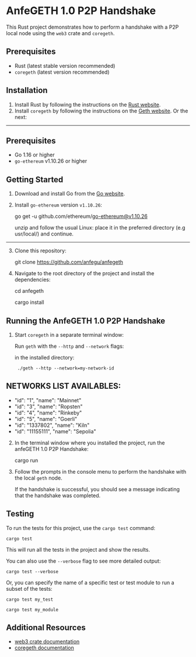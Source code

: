 # AnfeGETH 1.0 P2P Handshake

This Rust project demonstrates how to perform a handshake with a P2P local node using the `web3` crate and `coregeth`.

## Prerequisites

- Rust (latest stable version recommended)
- `coregeth` (latest version recommended)

## Installation

1. Install Rust by following the instructions on the [Rust website](https://www.rust-lang.org/tools/install).
2. Install `coregeth` by following the instructions on the [Geth website](https://geth.ethereum.org/docs/install-and-build/installing-geth). Or the next:

***************************************************************************
## Prerequisites

- Go 1.16 or higher
- `go-ethereum` v1.10.26 or higher

## Getting Started

1. Download and install Go from the [Go website](https://golang.org/dl/).
2. Install `go-ethereum` version `v1.10.26`:

    go get -u github.com/ethereum/go-ethereum@v1.10.26

    unzip and follow the usual Linux: place it in the preferred directory (e.g usr/local/) and continue.
***************************************************************************

3. Clone this repository:

    git clone https://github.com/anfegu/anfegeth

4. Navigate to the root directory of the project and install the dependencies:

    cd anfegeth

    cargo install

## Running the AnfeGETH 1.0 P2P Handshake 

1. Start `coregeth` in a separate terminal window:

    Run `geth` with the `--http` and `--network` flags:

    in the installed directory: 

        ./geth --http --network=my-network-id

## NETWORKS LIST AVAILABLES:
- "id": "1", "name": "Mainnet"
- "id": "3", "name": "Ropsten"
- "id": "4", "name": "Rinkeby"
- "id": "5", "name": "Goerli"
- "id": "1337802", "name": "Kiln"
- "id": "11155111", "name": "Sepolia"

2. In the terminal window where you installed the project, run the anfeGETH 1.0 P2P Handshake:

    cargo run

3. Follow the prompts in the console menu to perform the handshake with the local `geth` node.


    If the handshake is successful, you should see a message indicating that the handshake was completed.

## Testing

To run the tests for this project, use the `cargo test` command:

    cargo test

This will run all the tests in the project and show the results.

You can also use the `--verbose` flag to see more detailed output:

    cargo test --verbose

Or, you can specify the name of a specific test or test module to run a subset of the tests:

    cargo test my_test

    cargo test my_module


## Additional Resources

- [web3 crate documentation](https://docs.rs/web3)
- [coregeth documentation](https://geth.ethereum.org/docs)
